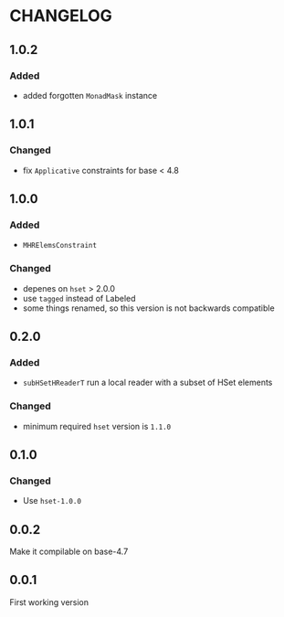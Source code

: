# CHANGELOG

## 1.0.2
### Added
* added forgotten `MonadMask` instance

## 1.0.1
### Changed
* fix `Applicative` constraints for base < 4.8

## 1.0.0
### Added
* `MHRElemsConstraint`
### Changed
* depenes on `hset` > 2.0.0
* use `tagged` instead of Labeled
* some things renamed, so this version is not backwards compatible

## 0.2.0
### Added
* `subHSetHReaderT` run a local reader with a subset of HSet elements
### Changed
* minimum required `hset` version is `1.1.0`

## 0.1.0
### Changed
* Use `hset-1.0.0`

## 0.0.2
Make it compilable on base-4.7

## 0.0.1
First working version
